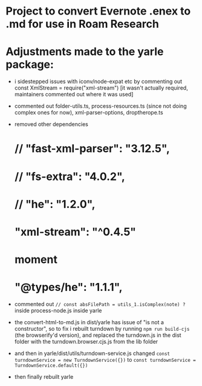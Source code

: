 # Project to convert Evernote .enex to .md for use in Roam Research

# Adjustments made to the yarle package:
- i sidestepped issues with iconv/node-expat etc by commenting out const XmlStream = require("xml-stream") [it wasn't actually required, maintainers commented out where it was used]
- commented out folder-utils.ts, process-resources.ts (since not doing complex ones for now), xml-parser-options, droptherope.ts
- removed other dependencies
    # // "fast-xml-parser": "3.12.5",
    # // "fs-extra": "4.0.2",
    # // "he": "1.2.0",
    # "xml-stream": "^0.4.5"
    # moment
    # "@types/he": "1.1.1",

- commented out `// const absFilePath = utils_1.isComplex(note) ?` inside process-node.js inside yarle
- the convert-html-to-md.js in dist/yarle has issue of "is not a constructor", so to fix i rebuilt turndown by running `npm run build-cjs`  (the browserify'd version), and replaced the turndown.js in the dist folder with the turndown.browser.cjs.js from the lib folder
- and then in yarle/dist/utils/turndown-service.js changed `const turndownService = new TurndownService({})` to  `const turndownService = TurndownService.default({})`
- then finally rebuilt yarle